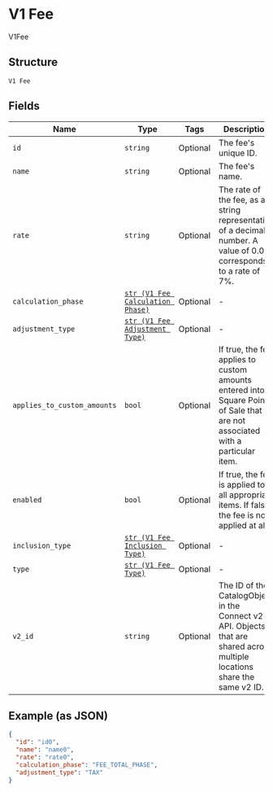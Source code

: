 
# V1 Fee

V1Fee

## Structure

`V1 Fee`

## Fields

| Name | Type | Tags | Description |
|  --- | --- | --- | --- |
| `id` | `string` | Optional | The fee's unique ID. |
| `name` | `string` | Optional | The fee's name. |
| `rate` | `string` | Optional | The rate of the fee, as a string representation of a decimal number. A value of 0.07 corresponds to a rate of 7%. |
| `calculation_phase` | [`str (V1 Fee Calculation Phase)`](/doc/models/v1-fee-calculation-phase.md) | Optional | - |
| `adjustment_type` | [`str (V1 Fee Adjustment Type)`](/doc/models/v1-fee-adjustment-type.md) | Optional | - |
| `applies_to_custom_amounts` | `bool` | Optional | If true, the fee applies to custom amounts entered into Square Point of Sale that are not associated with a particular item. |
| `enabled` | `bool` | Optional | If true, the fee is applied to all appropriate items. If false, the fee is not applied at all. |
| `inclusion_type` | [`str (V1 Fee Inclusion Type)`](/doc/models/v1-fee-inclusion-type.md) | Optional | - |
| `type` | [`str (V1 Fee Type)`](/doc/models/v1-fee-type.md) | Optional | - |
| `v2_id` | `string` | Optional | The ID of the CatalogObject in the Connect v2 API. Objects that are shared across multiple locations share the same v2 ID. |

## Example (as JSON)

```json
{
  "id": "id0",
  "name": "name0",
  "rate": "rate0",
  "calculation_phase": "FEE_TOTAL_PHASE",
  "adjustment_type": "TAX"
}
```

